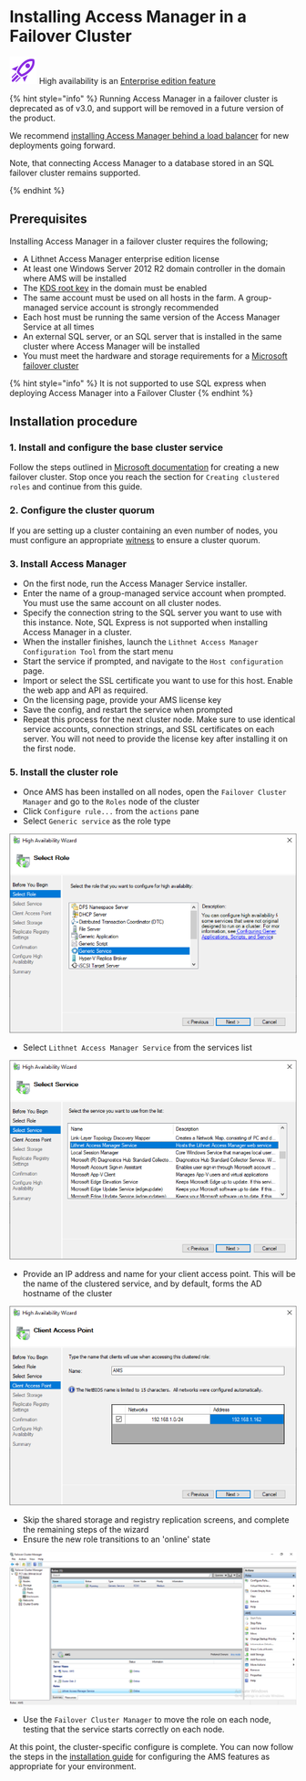 # Installing Access Manager in a Failover Cluster

![](../../images/badge-enterprise-edition-rocket.svg) High availability is an [Enterprise edition feature](../../access-manager-editions.md)

{% hint style="info" %}
Running Access Manager in a failover cluster is deprecated as of v3.0, and support will be removed in a future version of the product. 

We recommend [installing Access Manager behind a load balancer](installing-access-manager-load-balancer.md) for new deployments going forward.

Note, that connecting Access Manager to a database stored in an SQL failover cluster remains supported.

{% endhint %}

## Prerequisites

Installing Access Manager in a failover cluster requires the following;

* A Lithnet Access Manager enterprise edition license
* At least one Windows Server 2012 R2 domain controller in the domain where AMS will be installed
* The [KDS root key](https://docs.microsoft.com/en-us/windows-server/security/group-managed-service-accounts/create-the-key-distribution-services-kds-root-key) in the domain must be enabled
* The same account must be used on all hosts in the farm. A group-managed service account is strongly recommended
* Each host must be running the same version of the Access Manager Service at all times
* An external SQL server, or an SQL server that is installed in the same cluster where Access Manager will be installed
* You must meet the hardware and storage requirements for a [Microsoft failover cluster](https://docs.microsoft.com/en-us/windows-server/failover-clustering/clustering-requirements)

{% hint style="info" %}
It is not supported to use SQL express when deploying Access Manager into a Failover Cluster
{% endhint %}

## Installation procedure

### 1. Install and configure the base cluster service

Follow the steps outlined in [Microsoft documentation](https://docs.microsoft.com/en-us/windows-server/failover-clustering/create-failover-cluster) for creating a new failover cluster. Stop once you reach the section for `Creating clustered roles` and continue from this guide.

### 2. Configure the cluster quorum

If you are setting up a cluster containing an even number of nodes, you must configure an appropriate [witness](https://docs.microsoft.com/en-us/windows-server/failover-clustering/manage-cluster-quorum) to ensure a cluster quorum.

### 3. Install Access Manager

* On the first node, run the Access Manager Service installer.
* Enter the name of a group-managed service account when prompted. You must use the same account on all cluster nodes.
* Specify the connection string to the SQL server you want to use with this instance. Note, SQL Express is not supported when installing Access Manager in a cluster.
* When the installer finishes, launch the `Lithnet Access Manager Configuration Tool` from the start menu
* Start the service if prompted, and navigate to the `Host configuration` page.
* Import or select the SSL certificate you want to use for this host. Enable the web app and API as required. 
* On the licensing page, provide your AMS license key
* Save the config, and restart the service when prompted
* Repeat this process for the next cluster node. Make sure to use identical service accounts, connection strings, and SSL certificates on each server. You will not need to provide the license key after installing it on the first node.

### 5. Install the cluster role

* Once AMS has been installed on all nodes, open the `Failover Cluster Manager` and go to the `Roles` node of the cluster
* Click `Configure rule...` from the `actions` pane
* Select `Generic service` as the role type

![generic\_service](../../images/Cluster-6-GenericService.png)

* Select `Lithnet Access Manager Service` from the services list

![select\_service](../../images/Cluster-7-SelectService.png)

* Provide an IP address and name for your client access point. This will be the name of the clustered service, and by default, forms the AD hostname of the cluster

![select\_cap](../../images/Cluster-8-SelectCap.png)

* Skip the shared storage and registry replication screens, and complete the remaining steps of the wizard
* Ensure the new role transitions to an 'online' state

![cluster\_online](../../images/Cluster-10-Online.png)

* Use the `Failover Cluster Manager` to move the role on each node, testing that the service starts correctly on each node.

At this point, the cluster-specific configure is complete. You can now follow the steps in the [installation guide](installing-the-access-manager-service.md) for configuring the AMS features as appropriate for your environment.
